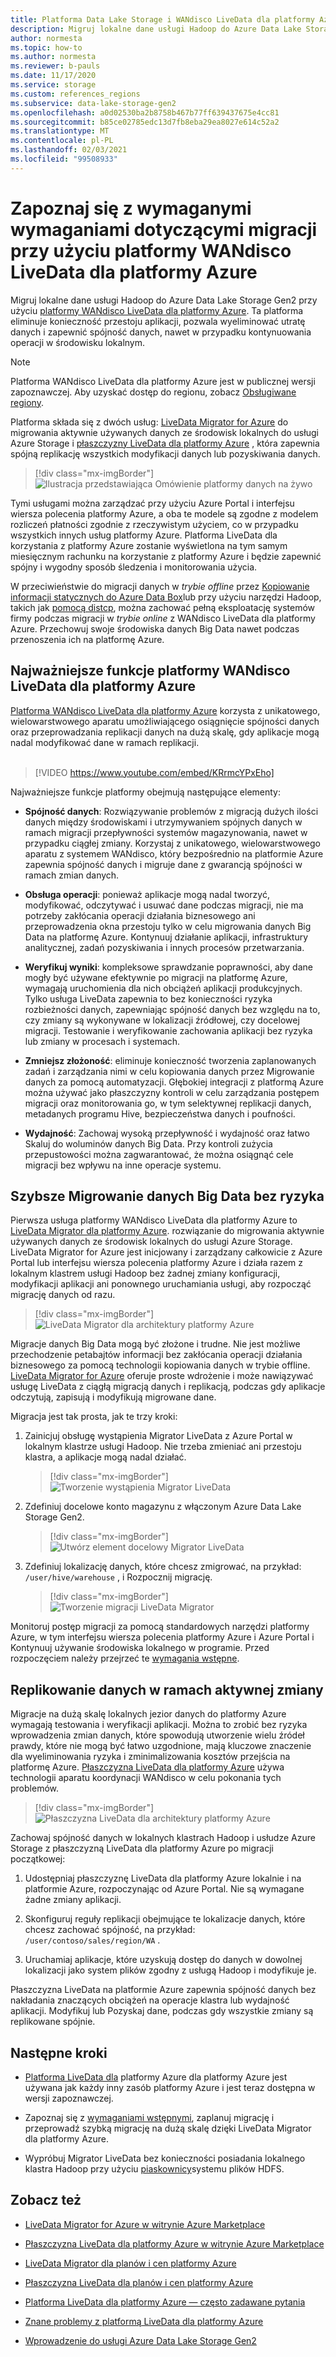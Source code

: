 ```yaml
---
title: Platforma Data Lake Storage i WANdisco LiveData dla platformy Azure (wersja zapoznawcza)
description: Migruj lokalne dane usługi Hadoop do Azure Data Lake Storage Gen2 przy użyciu platformy WANdisco LiveData dla platformy Azure.
author: normesta
ms.topic: how-to
ms.author: normesta
ms.reviewer: b-pauls
ms.date: 11/17/2020
ms.service: storage
ms.custom: references_regions
ms.subservice: data-lake-storage-gen2
ms.openlocfilehash: a0d02530ba2b8758b467b77ff639437675e4cc81
ms.sourcegitcommit: b85ce02785edc13d7fb8eba29ea8027e614c52a2
ms.translationtype: MT
ms.contentlocale: pl-PL
ms.lasthandoff: 02/03/2021
ms.locfileid: "99508933"
---
```

# <a name="meet-demanding-migration-requirements-with-wandisco-livedata-platform-for-azure-preview"></a>Zapoznaj się z wymaganymi wymaganiami dotyczącymi migracji przy użyciu platformy WANdisco LiveData dla platformy Azure

Migruj lokalne dane usługi Hadoop do Azure Data Lake Storage Gen2 przy użyciu [platformy WANdisco LiveData dla platformy Azure](https://docs.wandisco.com/live-data-platform/docs/landing/). Ta platforma eliminuje konieczność przestoju aplikacji, pozwala wyeliminować utratę danych i zapewnić spójność danych, nawet w przypadku kontynuowania operacji w środowisku lokalnym.  

> [!NOTE]
> Platforma WANdisco LiveData dla platformy Azure jest w publicznej wersji zapoznawczej. Aby uzyskać dostęp do regionu, zobacz [Obsługiwane regiony](https://docs.wandisco.com/live-data-platform/docs/prereq#supported-regions).

Platforma składa się z dwóch usług: [LiveData Migrator for Azure](https://www.wandisco.com/products/livedata-migrator-for-azure) do migrowania aktywnie używanych danych ze środowisk lokalnych do usługi Azure Storage i [płaszczyzny LiveData dla platformy Azure](https://www.wandisco.com/products/livedata-plane-for-azure) , która zapewnia spójną replikację wszystkich modyfikacji danych lub pozyskiwania danych. 

> [!div class="mx-imgBorder"]
> ![Ilustracja przedstawiająca Omówienie platformy danych na żywo](./media/migrate-gen2-wandisco-live-data-platform/live-data-platform-overview.png)

Tymi usługami można zarządzać przy użyciu Azure Portal i interfejsu wiersza polecenia platformy Azure, a oba te modele są zgodne z modelem rozliczeń płatności zgodnie z rzeczywistym użyciem, co w przypadku wszystkich innych usług platformy Azure. Platforma LiveData dla korzystania z platformy Azure zostanie wyświetlona na tym samym miesięcznym rachunku na korzystanie z platformy Azure i będzie zapewnić spójny i wygodny sposób śledzenia i monitorowania użycia.

W przeciwieństwie do migracji danych w _trybie offline_ przez [Kopiowanie informacji statycznych do Azure Data Box](./data-lake-storage-migrate-on-premises-hdfs-cluster.md)lub przy użyciu narzędzi Hadoop, takich jak [pomocą distcp](https://hadoop.apache.org/docs/current/hadoop-distcp/DistCp.html), można zachować pełną eksploatację systemów firmy podczas migracji w _trybie online_ z WANdisco LiveData dla platformy Azure. Przechowuj swoje środowiska danych Big Data nawet podczas przenoszenia ich na platformę Azure.

## <a name="key-features-of-wandisco-livedata-platform-for-azure"></a>Najważniejsze funkcje platformy WANdisco LiveData dla platformy Azure

[Platforma WANdisco LiveData dla platformy Azure](https://docs.wandisco.com/live-data-platform/docs/landing/) korzysta z unikatowego, wielowarstwowego aparatu umożliwiającego osiągnięcie spójności danych oraz przeprowadzania replikacji danych na dużą skalę, gdy aplikacje mogą nadal modyfikować dane w ramach replikacji. <br><br>

>[!VIDEO https://www.youtube.com/embed/KRrmcYPxEho] 

Najważniejsze funkcje platformy obejmują następujące elementy:

- **Spójność danych**: Rozwiązywanie problemów z migracją dużych ilości danych między środowiskami i utrzymywaniem spójnych danych w ramach migracji przepływności systemów magazynowania, nawet w przypadku ciągłej zmiany. Korzystaj z unikatowego, wielowarstwowego aparatu z systemem WANdisco, który bezpośrednio na platformie Azure zapewnia spójność danych i migruje dane z gwarancją spójności w ramach zmian danych.

- **Obsługa operacji**: ponieważ aplikacje mogą nadal tworzyć, modyfikować, odczytywać i usuwać dane podczas migracji, nie ma potrzeby zakłócania operacji działania biznesowego ani przeprowadzenia okna przestoju tylko w celu migrowania danych Big Data na platformę Azure. Kontynuuj działanie aplikacji, infrastruktury analitycznej, zadań pozyskiwania i innych procesów przetwarzania.

- **Weryfikuj wyniki**: kompleksowe sprawdzanie poprawności, aby dane mogły być używane efektywnie po migracji na platformę Azure, wymagają uruchomienia dla nich obciążeń aplikacji produkcyjnych. Tylko usługa LiveData zapewnia to bez konieczności ryzyka rozbieżności danych, zapewniając spójność danych bez względu na to, czy zmiany są wykonywane w lokalizacji źródłowej, czy docelowej migracji. Testowanie i weryfikowanie zachowania aplikacji bez ryzyka lub zmiany w procesach i systemach.

- **Zmniejsz złożoność**: eliminuje konieczność tworzenia zaplanowanych zadań i zarządzania nimi w celu kopiowania danych przez Migrowanie danych za pomocą automatyzacji. Głębokiej integracji z platformą Azure można używać jako płaszczyzny kontroli w celu zarządzania postępem migracji oraz monitorowania go, w tym selektywnej replikacji danych, metadanych programu Hive, bezpieczeństwa danych i poufności.

- **Wydajność**: Zachowaj wysoką przepływność i wydajność oraz łatwo Skaluj do woluminów danych Big Data. Przy kontroli zużycia przepustowości można zagwarantować, że można osiągnąć cele migracji bez wpływu na inne operacje systemu.

## <a name="migrate-big-data-faster-without-risk"></a>Szybsze Migrowanie danych Big Data bez ryzyka

Pierwsza usługa platformy WANdisco LiveData dla platformy Azure to [LiveData Migrator dla platformy Azure](https://www.wandisco.com/products/livedata-migrator-for-azure). rozwiązanie do migrowania aktywnie używanych danych ze środowisk lokalnych do usługi Azure Storage. LiveData Migrator for Azure jest inicjowany i zarządzany całkowicie z Azure Portal lub interfejsu wiersza polecenia platformy Azure i działa razem z lokalnym klastrem usługi Hadoop bez żadnej zmiany konfiguracji, modyfikacji aplikacji ani ponownego uruchamiania usługi, aby rozpocząć migrację danych od razu.

> [!div class="mx-imgBorder"]
> ![LiveData Migrator dla architektury platformy Azure](./media/migrate-gen2-wandisco-live-data-platform/live-data-migrator-architecture.png)

Migracje danych Big Data mogą być złożone i trudne. Nie jest możliwe przechodzenie petabajtów informacji bez zakłócania operacji działania biznesowego za pomocą technologii kopiowania danych w trybie offline. [LiveData Migrator for Azure](https://www.wandisco.com/products/livedata-migrator-for-azure) oferuje proste wdrożenie i może nawiązywać usługę LiveData z ciągłą migracją danych i replikacją, podczas gdy aplikacje odczytują, zapisują i modyfikują migrowane dane.

Migracja jest tak prosta, jak te trzy kroki:

1. Zainicjuj obsługę wystąpienia Migrator LiveData z Azure Portal w lokalnym klastrze usługi Hadoop. Nie trzeba zmieniać ani przestoju klastra, a aplikacje mogą nadal działać.

   > [!div class="mx-imgBorder"]
   >![Tworzenie wystąpienia Migrator LiveData](./media/migrate-gen2-wandisco-live-data-platform/create-live-data-migrator.png)

2. Zdefiniuj docelowe konto magazynu z włączonym Azure Data Lake Storage Gen2.

   > [!div class="mx-imgBorder"]
   >![Utwórz element docelowy Migrator LiveData](./media/migrate-gen2-wandisco-live-data-platform/create-target.png)

3. Zdefiniuj lokalizację danych, które chcesz zmigrować, na przykład: `/user/hive/warehouse` , i Rozpocznij migrację.

   > [!div class="mx-imgBorder"]
   > ![Tworzenie migracji LiveData Migrator](./media/migrate-gen2-wandisco-live-data-platform/create-migration.png)

Monitoruj postęp migracji za pomocą standardowych narzędzi platformy Azure, w tym interfejsu wiersza polecenia platformy Azure i Azure Portal i Kontynuuj używanie środowiska lokalnego w programie. Przed rozpoczęciem należy przejrzeć te [wymagania wstępne](https://docs.wandisco.com/live-data-platform/docs/prereq/).

## <a name="replicate-data-under-active-change"></a>Replikowanie danych w ramach aktywnej zmiany

Migracje na dużą skalę lokalnych jezior danych do platformy Azure wymagają testowania i weryfikacji aplikacji. Można to zrobić bez ryzyka wprowadzenia zmian danych, które spowodują utworzenie wielu źródeł prawdy, które nie mogą być łatwo uzgodnione, mają kluczowe znaczenie dla wyeliminowania ryzyka i zminimalizowania kosztów przejścia na platformę Azure. [Płaszczyzna LiveData dla platformy Azure](https://www.wandisco.com/products/livedata-plane-for-azure) używa technologii aparatu koordynacji WANdisco w celu pokonania tych problemów.

> [!div class="mx-imgBorder"]
> ![Płaszczyzna LiveData dla architektury platformy Azure](./media/migrate-gen2-wandisco-live-data-platform/live-data-plane-architecture.png)

Zachowaj spójność danych w lokalnych klastrach Hadoop i usłudze Azure Storage z płaszczyzną LiveData dla platformy Azure po migracji początkowej:

1. Udostępniaj płaszczyznę LiveData dla platformy Azure lokalnie i na platformie Azure, rozpoczynając od Azure Portal. Nie są wymagane żadne zmiany aplikacji.

2. Skonfiguruj reguły replikacji obejmujące te lokalizacje danych, które chcesz zachować spójność, na przykład: `/user/contoso/sales/region/WA` .

3. Uruchamiaj aplikacje, które uzyskują dostęp do danych w dowolnej lokalizacji jako system plików zgodny z usługą Hadoop i modyfikuje je.

Płaszczyzna LiveData na platformie Azure zapewnia spójność danych bez nakładania znaczących obciążeń na operacje klastra lub wydajność aplikacji. Modyfikuj lub Pozyskaj dane, podczas gdy wszystkie zmiany są replikowane spójnie.

## <a name="next-steps"></a>Następne kroki

- [Platforma LiveData dla](https://docs.wandisco.com/live-data-platform/docs/landing/) platformy Azure dla platformy Azure jest używana jak każdy inny zasób platformy Azure i jest teraz dostępna w wersji zapoznawczej. 

- Zapoznaj się z [wymaganiami wstępnymi](https://docs.wandisco.com/live-data-platform/docs/prereq/), zaplanuj migrację i przeprowadź szybką migrację na dużą skalę dzięki LiveData Migrator dla platformy Azure.

- Wypróbuj Migrator LiveData bez konieczności posiadania lokalnego klastra Hadoop przy użyciu [piaskownicy](https://docs.wandisco.com/live-data-platform/docs/create-sandbox-intro/)systemu plików HDFS.

## <a name="see-also"></a>Zobacz też

- [LiveData Migrator for Azure w witrynie Azure Marketplace](https://azuremarketplace.microsoft.com/marketplace/apps/wandisco.ldm?tab=Overview)

- [Płaszczyzna LiveData dla platformy Azure w witrynie Azure Marketplace](https://azuremarketplace.microsoft.com/marketplace/apps/wandisco.ldp?tab=Overview)

- [LiveData Migrator dla planów i cen platformy Azure](https://azuremarketplace.microsoft.com/marketplace/apps/wandisco.ldm?tab=PlansAndPrice)

- [Płaszczyzna LiveData dla planów i cen platformy Azure](https://azuremarketplace.microsoft.com/marketplace/apps/wandisco.ldp?tab=PlansAndPrice) 

- [Platforma LiveData dla platformy Azure — często zadawane pytania](https://docs.wandisco.com/live-data-platform/docs/faq/)

- [Znane problemy z platformą LiveData dla platformy Azure](https://docs.wandisco.com/live-data-platform/docs/known-issues/)

- [Wprowadzenie do usługi Azure Data Lake Storage Gen2](data-lake-storage-introduction.md)